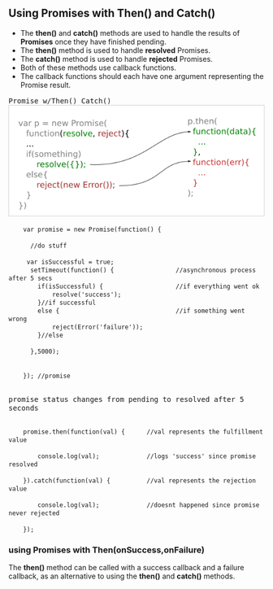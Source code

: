
## Using Promises with Then() and Catch()
- The __then()__ and __catch()__ methods are used to handle the results of __Promises__ once they have finished pending.
- The __then()__ method is used to handle __resolved__ Promises.
- The __catch()__ method is used to handle __rejected__ Promises.
- Both of these methods use callback functions.
- The callback functions should each have one argument representing the Promise result.

<kbd>Promise w/Then()_Catch()</kbd>            
![](/images/Promise.png)


```
    var promise = new Promise(function() {
      
      //do stuff
     
     var isSuccessful = true;
      setTimeout(function() {                 //asynchronous process after 5 secs
        if(isSuccessful) {                    //if everything went ok
            resolve('success');
        }//if successful
        else {                                //if something went wrong
            reject(Error('failure'));
        }//else
      
      },5000);
    
    
    }); //promise
    
```


<kbd>promise status changes from pending to resolved after 5 seconds</kbd>
```
    
    promise.then(function(val) {      //val represents the fulfillment value
        
        console.log(val);             //logs 'success' since promise resolved
        
    }).catch(function(val) {          //val represents the rejection value
    
        console.log(val);             //doesnt happened since promise never rejected
    
    });

```

### using Promises with Then(onSuccess,onFailure)
The __then()__ method can be called with a success callback and a failure callback, as an alternative to using the __then()__ and __catch()__ methods.











